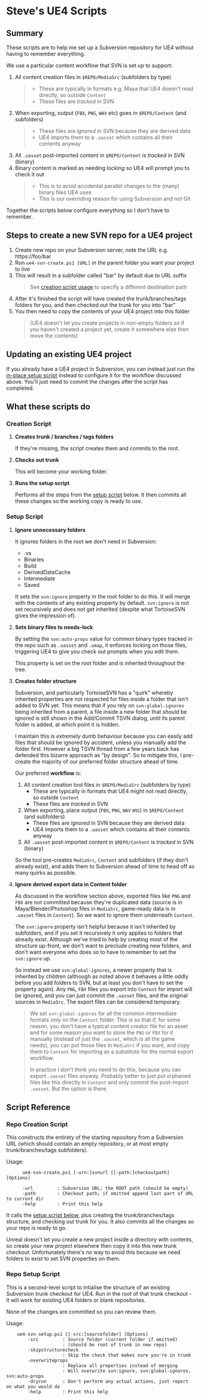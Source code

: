 # Steve's UE4 Scripts

## Summary

These scripts are to help me set up a Subversion repository for UE4 without
having to remember everything.

We use a particular content workflow that SVN is set up to support:

1. All content creation files in `$REPO/MediaSrc` (subfolders by type)
    > * These are typically in formats e.g. Maya that UE4 doesn't read directly, so outside `Content`
    > * These files are *tracked* in SVN
1. When exporting, output (`FBX`, `PNG`, `WAV` etc) goes in `$REPO/Content` (and subfolders)
    > * These files are *ignored* in SVN because they are derived data
    > * UE4 imports them to a `.uasset` which contains all their contents anyway
1. All `.uasset` post-imported content in `$REPO/Content` is *tracked* in SVN (binary)
1. Binary content is marked as needing *locking* so UE4 will prompt you to check it out
    > * This is to avoid accidental parallel changes to the (many) binary files UE4 uses
    > * This is our overriding reason for using Subversion and not Git

Together the scripts below configure everything so I don't have to remember.

## Steps to create a new SVN repo for a UE4 project

1. Create new repo on your Subversion server, note the URL e.g. https://foo/bar
1. Run `ue4-svn-create.ps1 [URL]` in the parent folder you want your project to live
1. This will result in a subfolder called "bar" by default due to URL suffix
   > See [creation script usage](#subversion-repo-creation-script) to specify a different destination path
1. After it's finished the script will have created the trunk/branches/tags folders for you,
  and then checked out the trunk for you into "bar"
1. You then need to copy the contents of your UE4 project into this folder
    > (UE4 doesn't let you create projects in non-empty folders so if you haven't 
     created a project yet, create it somewhere else then move the contents)

## Updating an existing UE4 project

If you already have a UE4 project in Subversion, you can instead just run the
[in-place setup script](#subversion-repo-setup-script) instead to configure it
for the workflow discussed above. You'll just need to commit the changes
after the script has completed.

## What these scripts do

### Creation Script

1. **Creates trunk / branches / tags folders**

    If they're missing, the script creates them and commits to the root.

1. **Checks out trunk**

    This will become your working folder. 

1. **Runs the setup script**

   Performs all the steps from the [setup script](#-setup-script) below.
   It then commits all these changes so the working copy is ready to use.

### Setup Script

1. **Ignore unnecessary folders**

   It ignores folders in the root we don't need in Subversion:

   * .vs
   * Binaries
   * Build
   * DerivedDataCache
   * Intermediate
   * Saved

   It sets the `svn:ignore` property in the root folder to do this. It will merge
   with the contents of any existing property by default. `svn:ignore` is
   not set recursively and does not get inherited (despite what TortoiseSVN 
   gives the impression of).

1. **Sets binary files to needs-lock**

   By setting the `svn:auto-props` value for common binary types tracked in the
   repo such as `.uasset` and `.umap`, it enforces locking on those files, 
   triggering UE4 to give you check out prompts when you edit them.

   This property is set on the root folder and is inherited throughout the tree.

1. **Creates folder structure**

   Subversion, and particularly TortoiseSVN has a "quirk" whereby inherited
   properties are not respected for files inside a folder that isn't added to
   SVN yet. This means that if you rely on `svn:global-ignores` being inherited
   from a parent, a file inside a new folder that *should* be ignored is still
   shown in the Add/Commit TSVN dialog, until its parent folder is added, at 
   which point it is hidden. 

   I maintain this is *extremely* dumb behaviour because you can easily add
   files that should be ignored by accident, unless you manually add the folder 
   first. However a big TSVN thread from a few years back has defended this
   bizarre approach as "by design". So to mitigate this, I pre-create the
   majority of our preferred folder structure ahead of time.

   Our preferred **workflow** is:

   1. All content creation tool files in `$REPO/MediaSrc` (subfolders by type)
      * These are typically in formats that UE4 might not read directly, so outside `Content`
      * These files are *tracked* in SVN
   1. When exporting, place output (`FBX`, `PNG`, `WAV` etc) in `$REPO/Content` (and subfolders)
      * These files are *ignored* in SVN because they are derived data
      * UE4 imports them to a `.uasset` which contains all their contents anyway
   1. All `.uasset` post-imported content in `$REPO/Content` is *tracked* in SVN (binary)
     
   So the tool pre-creates `MediaSrc`, `Content` and subfolders (if they don't already
   exist), and adds them to Subversion ahead of time to head off as many quirks
   as possible.

1. **Ignore derived export data in Content folder**

   As discussed in the workflow section above, exported files like `PNG` and `FBX`
   are not committed because they're duplicated data (source is in Maya/Blender/Photoshop files in `MediaSrc`, game-ready data is in `.uasset` files in `Content`). So we want
   to ignore them underneath `Content`.

   The `svn:ignore` property isn't helpful because it isn't inherited by subfolders, 
   and if you set it recursively it only applies to folders that already exist.
   Although we've tried to help by creating most of the structure up-front, we
   don't want to preclude creating new folders, and don't want everyone who
   does so to have to remember to set the `svn:ignore` up.

   So instead we use `svn:global-ignores`, a newer property that is inherited
   by children (although as noted above it behaves a little oddly before you add
   folders to SVN, but at least you don't have to set the property again). Any
   `PNG`, `FBX` files you export into `Content` for import will be ignored, and
   you can just commit the `.uasset` files, and the original sources in `MediaSrc`.
   The export files can be considered temporary.


   > We set `svn:global-ignores` for all the common intermediate formats *only*
   > on the `Content` folder. This is so that if, for some reason, you don't have
   > a typical content creator file for an asset and for some reason you want to 
   > store the `PNG` or `FBX` for it manually (instead of just the `.uasset`, which is all
   > the game needs), you can put those files in `MediaSrc` if you want, and copy
   > them to `Content` for importing as a substitute for the normal export workflow.
   > 
   > In practice I don't think you need to do this, because you can export `.uasset`
   > files anyway. Probably better to just put orphaned files like this directly in 
   > `Content` and only commit the post-import `.uasset`. But the option is there.



## Script Reference

### Repo Creation Script

This constructs the entirety of the starting repository from a Subversion URL
(which should contain an empty repository, or at most empty trunk/branches/tags
subfolders).

Usage:
```
      ue4-svn-create.ps1 [-urn:]svnurl [[-path:]checkoutpath] [Options]
     
      -url         : Subversion URL; the ROOT path (should be empty)
      -path        : Checkout path; if omitted append last part of URL to current dir
      -help        : Print this help
```

It calls the [setup script below](#subversion-repo-setup-script), 
plus creating the trunk/branches/tags structure, and checking out trunk for you.
It also commits all the changes so your repo is ready to go.

Unreal doesn't let you create a new project inside a directory with contents,
so create your new project elsewhere then copy it into this new trunk checkout.
Unfortunately there's no way to avoid this because we need folders to exist
to set SVN properties on them.

### Repo Setup Script

This is a second-level script to intialise the structure of an existing Subversion 
trunk checkout for UE4. Run in the root of that trunk checkout - it will work
for existing UE4 folders or blank repositories.

None of the changes are committed so you can review them.

Usage:
```
    ue4-svn-setup.ps1 [[-src:]sourcefolder] [Options]
        -src         : Source folder (current folder if omitted)
                     : (should be root of trunk in new repo)
        -skipstructurecheck
                     : Skip the check that makes sure you're in trunk
        -overwriteprops
                     : Replace all properties instead of merging
                     : Will overwrite svn:ignore, svn:global-ignores, svn:auto-props
        -dryrun      : Don't perform any actual actions, just report on what you would do
        -help        : Print this help
```

